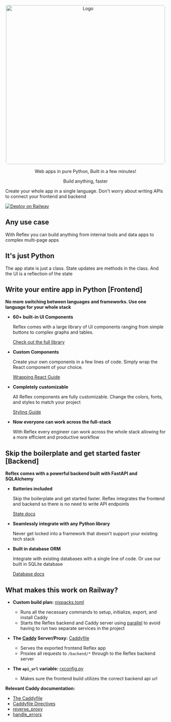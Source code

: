 <p align="center">
    <a href="https://reflex.dev/">
        <img style="border-radius: 5px" src="https://pbs.twimg.com/profile_banners/1580292598874271746/1690936236" alt="Logo" width="500">
    </a>
</p>

<p align="center">Web apps in pure Python, Built in a few minutes!</p>
<p align="center">Build anything, faster</p>

Create your whole app in a single language. Don't worry about writing APIs to connect your frontend and backend

[![Deploy on Railway](https://railway.app/button.svg)](https://railway.app/template/A5TaaV?referralCode=ySCnWl)

## Any use case

With Reflex you can build anything from internal tools and data apps to complex multi-page apps

## It's just Python

The app state is just a class. State updates are methods in the class. And the UI is a reflection of the state

## Write your entire app in Python [Frontend]

**No more switching between languages and frameworks. Use one language for your whole stack**

- **60+ built-in UI Components**

    Reflex comes with a large library of UI components ranging from simple buttons to complex graphs and tables.

    [Check out the full library](https://reflex.dev/docs/library/)

- **Custom Components**

    Create your own components in a few lines of code. Simply wrap the React component of your choice.

    [Wrapping React Guide](https://reflex.dev/docs/advanced-guide/wrapping-react/)

- **Completely customizable**

    All Reflex components are fully customizable. Change the colors, fonts, and styles to match your project

    [Styling Guide](https://reflex.dev/docs/styling/overview/)

- **Now everyone can work across the full-stack**

    With Reflex every engineer can work across the whole stack allowing for a more efficient and productive workflow

## Skip the boilerplate and get started faster [Backend]

**Reflex comes with a powerful backend built with FastAPI and SQLAlchemy**

- **Batteries included**

    Skip the boilerplate and get started faster. Reflex integrates the frontend and backend so there is no need to write API endpoints

    [State docs](https://reflex.dev/docs/state/overview/)

- **Seamlessly integrate with any Python library**

    Never get locked into a framework that doesn't support your existing tech stack

- **Built in database ORM**

    Integrate with existing databases with a single line of code. Or use our built in SQLite database

    [Database docs](https://reflex.dev/docs/database/overview/)

## What makes this work on Railway?

- **Custom build plan:** [nixpacks.toml](https://github.com/brody192/reflex-template/blob/main/nixpacks.toml)

    - Runs all the necessary commands to setup, initialize, export, and install Caddy
    - Starts the Reflex backend and Caddy server using [parallel](https://www.gnu.org/software/parallel/) to avoid having to run two separate services in the project

- **The [Caddy](https://caddyserver.com/) Server/Proxy:** [Caddyfile](https://github.com/brody192/reflex-template/blob/main/Caddyfile)

    - Serves the exported frontend Reflex app
    - Proxies all requests to `/backend/*` through to the Reflex backend server

- **The `api_url` variable:** [rxconfig.py](https://github.com/brody192/reflex-template/blob/main/rxconfig.py)

    - Makes sure the frontend build utilizes the correct backend api url

**Relevant Caddy documentation:**

- [The Caddyfile](https://caddyserver.com/docs/caddyfile)
- [Caddyfile Directives](https://caddyserver.com/docs/caddyfile/directives)
- [reverse_proxy](https://caddyserver.com/docs/caddyfile/directives/reverse_proxy)
- [handle_errors](https://caddyserver.com/docs/caddyfile/directives/handle_errors)